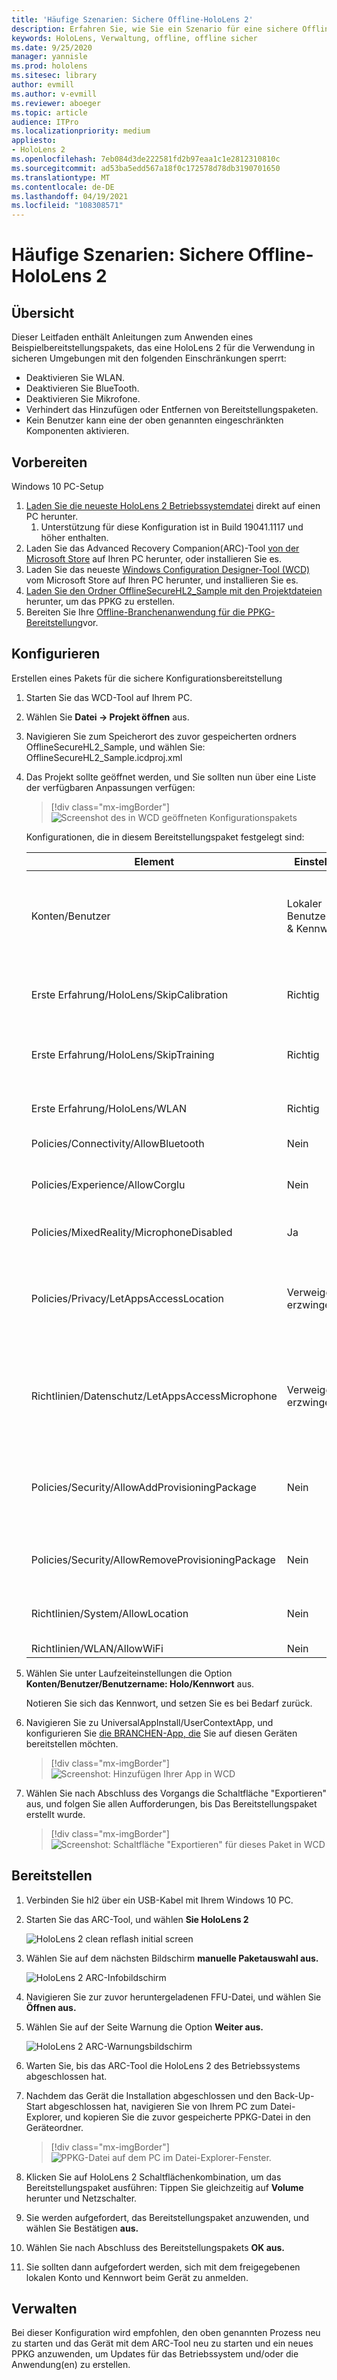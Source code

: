 ```yaml
---
title: 'Häufige Szenarien: Sichere Offline-HoloLens 2'
description: Erfahren Sie, wie Sie ein Szenario für eine sichere Offlinebereitstellung und App-Bereitstellung mit Bereitstellung für HoloLens-Geräte einrichten.
keywords: HoloLens, Verwaltung, offline, offline sicher
ms.date: 9/25/2020
manager: yannisle
ms.prod: hololens
ms.sitesec: library
author: evmill
ms.author: v-evmill
ms.reviewer: aboeger
ms.topic: article
audience: ITPro
ms.localizationpriority: medium
appliesto:
- HoloLens 2
ms.openlocfilehash: 7eb084d3de222581fd2b97eaa1c1e2812310810c
ms.sourcegitcommit: ad53ba5edd567a18f0c172578d78db3190701650
ms.translationtype: MT
ms.contentlocale: de-DE
ms.lasthandoff: 04/19/2021
ms.locfileid: "108308571"
---
```

# <a name="common-scenarios--offline-secure-hololens-2"></a>Häufige Szenarien: Sichere Offline-HoloLens 2

## <a name="overview"></a>Übersicht

Dieser Leitfaden enthält Anleitungen zum Anwenden eines Beispielbereitstellungspakets, das eine HoloLens 2 für die Verwendung in sicheren Umgebungen mit den folgenden Einschränkungen sperrt:

-   Deaktivieren Sie WLAN.
-   Deaktivieren Sie BlueTooth.
-   Deaktivieren Sie Mikrofone.
-   Verhindert das Hinzufügen oder Entfernen von Bereitstellungspaketen.
-   Kein Benutzer kann eine der oben genannten eingeschränkten Komponenten aktivieren.

## <a name="prepare"></a>Vorbereiten

Windows 10 PC-Setup
1. [Laden Sie die neueste HoloLens 2 Betriebssystemdatei](https://aka.ms/hololens2download) direkt auf einen PC herunter. 
   1. Unterstützung für diese Konfiguration ist in Build 19041.1117 und höher enthalten.
1. Laden Sie das Advanced Recovery Companion(ARC)-Tool [von der Microsoft Store](https://www.microsoft.com/store/productId/9P74Z35SFRS8) auf Ihren PC herunter, oder installieren Sie es.
1. Laden Sie das neueste [Windows Configuration Designer-Tool (WCD)](https://www.microsoft.com/p/windows-configuration-designer/9nblggh4tx22?activetab=pivot:overviewtab) vom Microsoft Store auf Ihren PC herunter, und installieren Sie es.
1. [Laden Sie den Ordner OfflineSecureHL2_Sample mit den Projektdateien](https://aka.ms/HoloLensDocs-SecureOfflineSample) herunter, um das PPKG zu erstellen.
1. Bereiten Sie Ihre [Offline-Branchenanwendung für die PPKG-Bereitstellung](app-deploy-provisioning-package.md)vor. 


## <a name="configure"></a>Konfigurieren

Erstellen eines Pakets für die sichere Konfigurationsbereitstellung

1. Starten Sie das WCD-Tool auf Ihrem PC.
1. Wählen Sie **Datei -> Projekt öffnen** aus.
  1. Navigieren Sie zum Speicherort des zuvor gespeicherten ordners OfflineSecureHL2_Sample, und wählen Sie: OfflineSecureHL2_Sample.icdproj.xml
1. Das Projekt sollte geöffnet werden, und Sie sollten nun über eine Liste der verfügbaren Anpassungen verfügen:

   > [!div class="mx-imgBorder"]
   > ![Screenshot des in WCD geöffneten Konfigurationspakets](images/offline-secure-sample-wcd.png)

   Konfigurationen, die in diesem Bereitstellungspaket festgelegt sind:
   
   |     Element                                                |     Einstellung                       |     BESCHREIBUNG                                                                                                                    |
   |---------------------------------------------------------|-----------------------------------|------------------------------------------------------------------------------------------------------------------------------------|
   |     Konten/Benutzer                                    |     Lokaler Benutzername & Kennwort    |     Für diese Offlinegeräte müssen ein einzelner Benutzername und ein Kennwort festgelegt und von allen Benutzern des Geräts freigegeben werden.          |
   |     Erste Erfahrung/HoloLens/SkipCalibration       |     Richtig                          |     Überspringt die Kalibrierung nur während der anfänglichen Geräteeinrichtung.                                                                             |
   |     Erste Erfahrung/HoloLens/SkipTraining          |     Richtig                          |     Überspringt das Gerätetraining während der anfänglichen Geräteeinrichtung.                                                                              |
   |     Erste Erfahrung/HoloLens/WLAN                  |     Richtig                          |     Überspringt Wi-Fi Konfiguration während der anfänglichen Geräteeinrichtung                                                                                 |
   |     Policies/Connectivity/AllowBluetooth                |     Nein                            |     Deaktiviert Bluetooth.                                                                                                             |
   |     Policies/Experience/AllowCorglu                    |     Nein                            |     Deaktiviert Cortana (um potenzielle Probleme zu beseitigen, da die Mikrofone deaktiviert sind)                                          |
   |     Policies/MixedReality/MicrophoneDisabled            |     Ja                           |     Deaktiviert das Mikrofon.                                                                                                            |
   |     Policies/Privacy/LetAppsAccessLocation              |     Verweigern erzwingen                    |     Verhindert, dass Apps versuchen, auf Standortdaten zuzugreifen (um potenzielle Probleme zu beseitigen, da die Standortnachverfolgung deaktiviert ist)    |
   |     Richtlinien/Datenschutz/LetAppsAccessMicrophone            |     Verweigern erzwingen                    |     Verhindert, dass Apps versuchen, auf Mikrofone zuzugreifen (um potenzielle Probleme zu beseitigen, da die Mikrofone deaktiviert sind)           |
   |     Policies/Security/AllowAddProvisioningPackage       |     Nein                            |     Verhindert das Hinzufügen von Bereitstellungspaketen, die möglicherweise versuchen, gesperrte Richtlinien außer Kraft zu setzen.                         |
   |     Policies/Security/AllowRemoveProvisioningPackage    |     Nein                            |     Verhindert, dass dieses gesperrte Bereitstellungspaket entfernt wird.                                                           |
   |     Richtlinien/System/AllowLocation                       |     Nein                            |     Verhindert, dass das Gerät versucht, Standortdaten nachzuverfolgen.                                                                        |
   |     Richtlinien/WLAN/AllowWiFi                             |     Nein                            |     Deaktiviert Wi-Fi                                                                                                                 |

1. Wählen Sie unter Laufzeiteinstellungen die Option **Konten/Benutzer/Benutzername: Holo/Kennwort** aus.

   Notieren Sie sich das Kennwort, und setzen Sie es bei Bedarf zurück.

1. Navigieren Sie zu UniversalAppInstall/UserContextApp, und konfigurieren Sie [die BRANCHEN-App, die](app-deploy-provisioning-package.md) Sie auf diesen Geräten bereitstellen möchten.

   > [!div class="mx-imgBorder"]
   > ![Screenshot: Hinzufügen Ihrer App in WCD](images/offline-secure-sample-wcd-usercontextapp2.png)

1. Wählen Sie nach Abschluss des Vorgangs die Schaltfläche "Exportieren" aus, und folgen Sie allen Aufforderungen, bis Das Bereitstellungspaket erstellt wurde.

   > [!div class="mx-imgBorder"]
   > ![Screenshot: Schaltfläche "Exportieren" für dieses Paket in WCD](images/offline-secure-sample-wcd-export.png)

## <a name="deploy"></a>Bereitstellen

1. Verbinden Sie hl2 über ein USB-Kabel mit Ihrem Windows 10 PC.
1. Starten Sie das ARC-Tool, und wählen **Sie HoloLens 2**

   ![HoloLens 2 clean reflash initial screen](images/ARC2.png)

1. Wählen Sie auf dem nächsten Bildschirm **manuelle Paketauswahl aus.**

   ![HoloLens 2 ARC-Infobildschirm](images/arc_device_info.png)

1. Navigieren Sie zur zuvor heruntergeladenen FFU-Datei, und wählen Sie **Öffnen aus.**
1. Wählen Sie auf der Seite Warnung die Option **Weiter aus.**

   ![HoloLens 2 ARC-Warnungsbildschirm](images/arc_warning.png)

1. Warten Sie, bis das ARC-Tool die HoloLens 2 des Betriebssystems abgeschlossen hat.
1. Nachdem das Gerät die Installation abgeschlossen und den Back-Up-Start abgeschlossen hat, navigieren Sie von Ihrem PC zum Datei-Explorer, und kopieren Sie die zuvor gespeicherte PPKG-Datei in den Geräteordner.

   > [!div class="mx-imgBorder"]
   > ![PPKG-Datei auf dem PC im Datei-Explorer-Fenster.](images/offline-secure-file-explorer.png)

1. Klicken Sie auf HoloLens 2 Schaltflächenkombination, um das Bereitstellungspaket ausführen:  Tippen Sie gleichzeitig auf **Volume** herunter und Netzschalter.
1. Sie werden aufgefordert, das Bereitstellungspaket anzuwenden, und wählen Sie Bestätigen **aus.**
1. Wählen Sie nach Abschluss des Bereitstellungspakets **OK aus.**
1. Sie sollten dann aufgefordert werden, sich mit dem freigegebenen lokalen Konto und Kennwort beim Gerät zu anmelden.

## <a name="maintain"></a>Verwalten

Bei dieser Konfiguration wird empfohlen, den oben genannten Prozess neu zu starten und das Gerät mit dem ARC-Tool neu zu starten und ein neues PPKG anzuwenden, um Updates für das Betriebssystem und/oder die Anwendung(en) zu erstellen.

